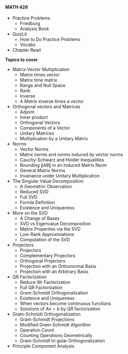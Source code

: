 #### MATH 426
- Practice Problems
	- Friedburg 
	- Analysis Book
- QuizLit
	- How to Do Practice Problems
	- Vocabs
- Chapter Read

**Topics to cover**
- Matrix-Vector Multiplication 
	- Matrix times vector
	- Matrix time matrix 
	- Range and Null Space
	- Rank
	- Inverse
	- A Matrix inverse times a vector
- Orthogonal vectors and Matrices
	- Adjoint
	- Inner product
	- Orthogonal Vectors
	- Components of a Vector
	- Unitary Matrices
	- Multiplication by a Unitary Matrix
- Norms
	- Vector Norms
	- Matrix norms and norms induced by vector norms
	- Cauchy-Schwarz and Holder Inequalities
	- Bounding $\|AB\|$ in an Induced Matrix Norm
	- General Matrix Norms
	- Invariance under Unitary Multiplication
- The Singular Value Decomposition
	- A Geometric Observation 
	- Reduced SVD
	- Full SVD
	- Formla Definition
	- Existence and Uniqueness
- More on the SVD
	- A Change of Bases
	- SVD vs Eigenvalue Decomposition
	- Matrix Properties via the SVD
	- Low-Rank Approximations 
	- Computation of the SVD
- Projectors
	- Projectors
	- Complementary Projectors
	- Orthogonal Projectors
	- Projection with an Orthonormal Basis
	- Projection with an Arbitrary Basis
- QR Factorization
	- Reduce Wr Factorization
	- Full QR Factorization
	- Gram-Schmidt Orthogonalization
	- Existence and Uniqueness
	- When vectors become continuous functions
	- Solutions of $Ax = b$ by QR factorization
- Gram-Schmidt Orthogonalization
	- Gram-Schmidt Projections
	- Modified Gram-Schmidt Algorithm
	- Operation Count
	- Counting Operations Geometrically
	- Gram-Schmidt tri gular Orthogonalization
- Principle Component Analysis